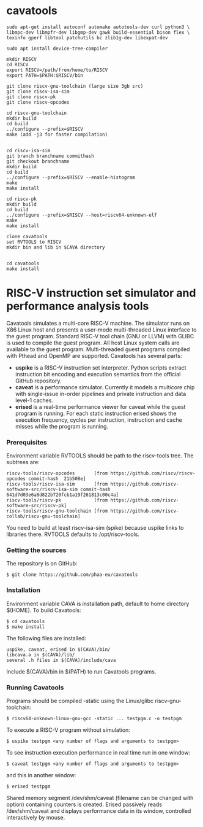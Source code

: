 # cavatools

    sudo apt-get install autoconf automake autotools-dev curl python3 \
    libmpc-dev libmpfr-dev libgmp-dev gawk build-essential bison flex \
    texinfo gperf libtool patchutils bc zlib1g-dev libexpat-dev
    
    sudo apt install device-tree-compiler
    
    mkdir RISCV
    cd RISCV
    export RISCV=/path/from/home/to/RISCV
    export PATH=$PATH:$RISCV/bin

    git clone riscv-gnu-toolchain (large size 3gb src)
    git clone riscv-isa-sim
    git clone riscv-pk
    git clone riscv-opcodes

    cd riscv-gnu-toolchain
    mkdir build
    cd build
    ../configure --prefix=$RISCV
    make (add -j3 for faster compilation)


    cd riscv-isa-sim
    git branch branchname commithash
    git checkout branchname
    mkdir build
    cd build
    ../configure --prefix=$RISCV --enable-histogram
    make 
    make install

    cd riscv-pk
    mkdir build
    cd build
    ../configure --prefix=$RISCV --host=riscv64-unknown-elf
    make 
    make install

    clone cavatools
    set RVTOOLS to RISCV
    mkdir bin and lib in $CAVA directory
    
    
    cd cavatools 
    make install


    
RISC-V instruction set simulator and performance analysis tools
===============================================================

Cavatools simulates a multi-core RISC-V machine.  The simulator runs on X86 Linux host and presents a user-mode multi-threaded Linux interface to the guest program.  Standard RISC-V tool chain (GNU or LLVM) with GLIBC is used to compile the guest program.  All host Linux system calls are available to the guest program.  Multi-threaded guest programs compiled with Pthead and OpenMP are supported.  Cavatools has several parts:
*  **uspike** is a RISC-V instruction set interpreter.  Python scripts extract instruction bit encoding and execution semantics from the official GitHub repository.
*  **caveat** is a performance simulator.  Currently it models a multicore chip with single-issue in-order pipelines and private instruction and data level-1 caches.
*  **erised** is a real-time performance viewer for caveat while the guest program is running.  For each static instruction erised shows the execution frequency, cycles per instruction, instruction and cache misses while the program is running.

###  Prerequisites

Environment variable RVTOOLS should be path to the riscv-tools tree.  The subtrees are:

    riscv-tools/riscv-opcodes       [from https://github.com/riscv/riscv-opcodes commit-hash  21b508e]
    riscv-tools/riscv-isa-sim       [from https://github.com/riscv-software-src/riscv-isa-sim commit-hash 641d7d03e6a8d822b720fcb1a19f261813c00c4a]
    riscv-tools/riscv-pk            [from https://github.com/riscv-software-src/riscv-pk]
    riscv-tools/riscv-gnu-toolchain [from https://github.com/riscv-collab/riscv-gnu-toolchain]

You need to build at least riscv-isa-sim (spike) because uspike links to libraries there.  RVTOOLS defaults to /opt/riscv-tools.

###  Getting the sources

The repository is on GitHub:

    $ git clone https://github.com/phaa-eu/cavatools

###  Installation

Environment variable CAVA is installation path, default to home directory $(HOME).  To build Cavatools:

    $ cd cavatools
    $ make install

The following files are installed:

    uspike, caveat, erised in $(CAVA)/bin/
    libcava.a in $(CAVA)/lib/
    several .h files in $(CAVA)/include/cava

Include $(CAVA)/bin in $(PATH) to run Cavatools programs.

###  Running Cavatools

Programs should be compiled -static using the Linux/glibc riscv-gnu-toolchain:

    $ riscv64-unknown-linux-gnu-gcc -static ... testpgm.c -o testpgm

To execute a RISC-V program without simulation:

    $ uspike testpgm <any number of flags and arguments to testpgm>

To see instruction execution performance in real time run in one window:

    $ caveat testpgm <any number of flags and arguments to testpgm>

and this in another window:

    $ erised testpgm

Shared memory segment /dev/shm/caveat (filename can be changed with option) containing counters is created.  Erised passively reads /dev/shm/caveat and displays performance data in its window, controlled interactively by mouse.

